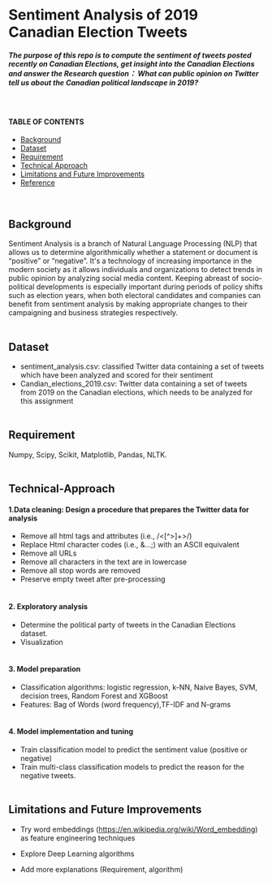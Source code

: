 # Sentiment Analysis of 2019 Canadian Election Tweets  

##### The purpose of this repo is to compute the sentiment of tweets posted recently on Canadian Elections, get insight into the Canadian Elections and answer the Research question： What can public opinion on Twitter tell us about the Canadian political landscape in 2019?
</br>


#### TABLE OF CONTENTS 
- [Background](#background) 
- [Dataset](#dataset) 
- [Requirement](#requirement)
- [Technical Approach](#Technical-Approach)
- [Limitations and Future Improvements](#Limitations-and-Future-Improvements)
- [Reference](#Reference)  
<br/>

 
## Background
 
Sentiment Analysis is a branch of Natural Language Processing (NLP) that allows us to determine algorithmically whether a statement or document is “positive” or “negative”. It's a technology of increasing importance in the modern society as it allows individuals and organizations to detect trends in public opinion by analyzing social media content. Keeping abreast of socio-political developments is especially important during periods of policy shifts such as election years, when both electoral candidates and companies can benefit from sentiment analysis by making appropriate changes to their campaigning and business strategies respectively.
</br> </br> 


## Dataset
- sentiment_analysis.csv: classified Twitter data containing a set of tweets which
have been analyzed and scored for their sentiment
- Candian_elections_2019.csv: Twitter data containing a set of tweets from 2019 on the Canadian elections, which needs to be analyzed for this assignment
</br> </br>  
 
 
## Requirement
Numpy, Scipy, Scikit, Matplotlib, Pandas, NLTK.
</br> </br> 
 
 
## Technical-Approach

#### 1.Data cleaning: Design a procedure that prepares the Twitter data for analysis
- Remove all html tags and attributes (i.e., /<[^>]+>/)
- Replace Html character codes (i.e., &...;) with an ASCII equivalent
- Remove all URLs
- Remove all characters in the text are in lowercase
- Remove all stop words are removed
- Preserve empty tweet after pre-processing
</br> </br> 

#### 2. Exploratory analysis  
- Determine the political party of tweets in the Canadian Elections dataset.
- Visualization
</br> </br> 

#### 3. Model preparation 
- Classification algorithms: logistic regression, k-NN, Naive Bayes, SVM, decision trees, Random Forest and XGBoost
- Features: Bag of Words (word frequency),TF-IDF and N-grams
</br> </br> 
 
#### 4. Model implementation and tuning  
- Train classification model to predict the sentiment value (positive or negative) 
- Train multi-class classification models to predict the reason for the negative tweets. 
</br> </br> 
 

## Limitations and Future Improvements
* Try word embeddings (https://en.wikipedia.org/wiki/Word_embedding) as feature engineering techniques  
* Explore Deep Learning algorithms  

* Add more explanations (Requirement, algorithm) 
 

 
 
 
